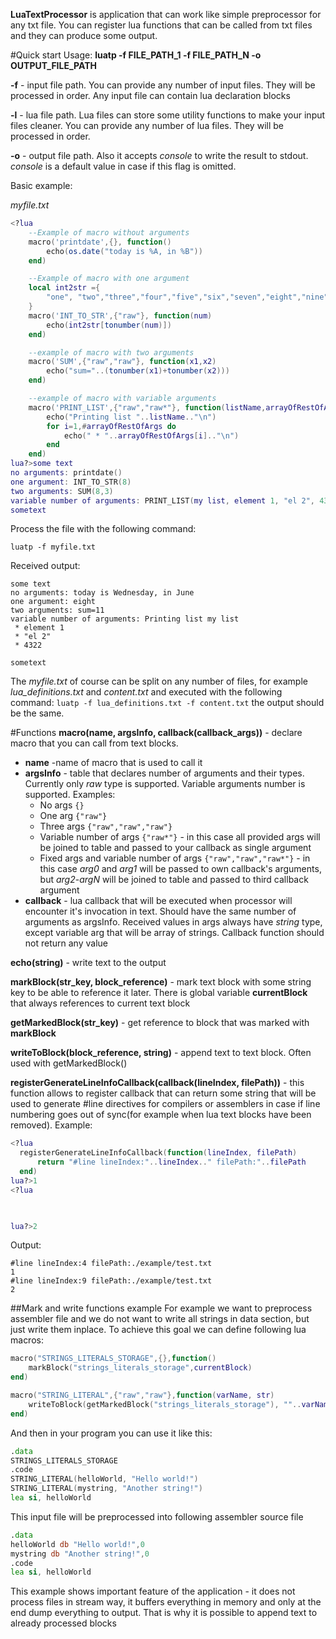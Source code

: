 **LuaTextProcessor** is application that can work like simple preprocessor for any txt file.
You can register lua functions that can be called from txt files and they can produce some output.

#Quick start
Usage:
 **luatp -f FILE_PATH_1 -f FILE_PATH_N -o OUTPUT_FILE_PATH**

**-f** - input file path. You can provide any number of input files. They will be processed in order. Any input file can contain lua declaration blocks

**-l** - lua file path. Lua files can store some utility functions to make your input files cleaner. You can provide any number of lua files. They will be processed in order.

**-o** - output file path. Also it accepts *console* to write the result to stdout. *console* is a default value in case if this flag is omitted.  

Basic example:

*myfile.txt*
```lua
<?lua
    --Example of macro without arguments
    macro('printdate',{}, function()
        echo(os.date("today is %A, in %B"))
    end)

    --Example of macro with one argument
    local int2str ={
        "one", "two","three","four","five","six","seven","eight","nine"
    }
    macro('INT_TO_STR',{"raw"}, function(num)
        echo(int2str[tonumber(num)])
    end)

    --example of macro with two arguments
    macro('SUM',{"raw","raw"}, function(x1,x2)
        echo("sum="..(tonumber(x1)+tonumber(x2)))
    end)

    --example of macro with variable arguments
    macro('PRINT_LIST',{"raw","raw*"}, function(listName,arrayOfRestOfArgs)
        echo("Printing list "..listName.."\n")
        for i=1,#arrayOfRestOfArgs do
            echo(" * "..arrayOfRestOfArgs[i].."\n")
        end
    end)
lua?>some text
no arguments: printdate()
one argument: INT_TO_STR(8)
two arguments: SUM(8,3)
variable number of arguments: PRINT_LIST(my list, element 1, "el 2", 4322)
sometext
```
Process the file with the following command: 

```luatp -f myfile.txt```

Received output:
```
some text
no arguments: today is Wednesday, in June
one argument: eight
two arguments: sum=11
variable number of arguments: Printing list my list
 * element 1
 * "el 2"
 * 4322

sometext
```

The *myfile.txt* of course can be split on any number of files, for example *lua_definitions.txt* and *content.txt* and executed with the following command:
```luatp -f lua_definitions.txt -f content.txt``` 
the output should be the same.

#Functions
**macro(name, argsInfo, callback(callback_args))** - declare macro that you can call from text blocks.

* **name** -name of macro that is used to call it
* **argsInfo** - table that declares number of arguments and their types. Currently only *raw* type is supported. Variable arguments number is supported. Examples:
  * No args ```{}```
  * One arg ```{"raw"}```
  * Three args ```{"raw","raw","raw"}``` 
  * Variable number of args ```{"raw*"}``` - in this case all provided args will be joined to table and passed to your callback as single argument
  * Fixed args and variable number of args ```{"raw","raw","raw*"}``` - in this case *arg0* and *arg1* will be passed to own callback's arguments, but *arg2*-*argN* will be joined to table and passed to third callback argument
* **callback** - lua callback that will be executed when processor will encounter it's invocation in text. Should have the same number of arguments as argsInfo. Received values in args always have *string* type, except variable arg that will be array of strings.
Callback function should not return any value

**echo(string)** - write text to the output

**markBlock(str_key, block_reference)** - mark text block with some string key to be able to reference it later. There is global variable **currentBlock** that always references to current text block

**getMarkedBlock(str_key)** - get reference to block that was marked with **markBlock**     

**writeToBlock(block_reference, string)** - append text to text block. Often used with getMarkedBlock()

**registerGenerateLineInfoCallback(callback(lineIndex, filePath))** - this function allows to register callback that can return some string that will be used to generate #line directives for compilers or assemblers in case if line numbering goes out of sync(for example when lua text blocks have been removed). Example:
  ```lua
<?lua
	registerGenerateLineInfoCallback(function(lineIndex, filePath)
	    return "#line lineIndex:"..lineIndex.." filePath:"..filePath
	end)
lua?>1
<?lua
	


lua?>2
```
Output:
```
#line lineIndex:4 filePath:./example/test.txt
1
#line lineIndex:9 filePath:./example/test.txt
2
```

##Mark and write functions example
For example we want to preprocess assembler file and we do not want to write all strings in data section, but just write them inplace.
To achieve this goal we can define following lua macros:

```lua
macro("STRINGS_LITERALS_STORAGE",{},function()
    markBlock("strings_literals_storage",currentBlock)
end)

macro("STRING_LITERAL",{"raw","raw"},function(varName, str)
    writeToBlock(getMarkedBlock("strings_literals_storage"), ""..varName.."  db  "..str..", 0\n")
end)
```

And then in your program you can use it like this:
```asm
.data
STRINGS_LITERALS_STORAGE
.code
STRING_LITERAL(helloWorld, "Hello world!")
STRING_LITERAL(mystring, "Another string!")
lea si, helloWorld
```

This input file will be preprocessed into following assembler source file
```asm
.data
helloWorld db "Hello world!",0
mystring db "Another string!",0
.code
lea si, helloWorld
```

This example shows important feature of the application - it does not process files in stream way, it buffers everything in memory and only at the end dump everything to output. That is why it is possible to append text to already processed blocks